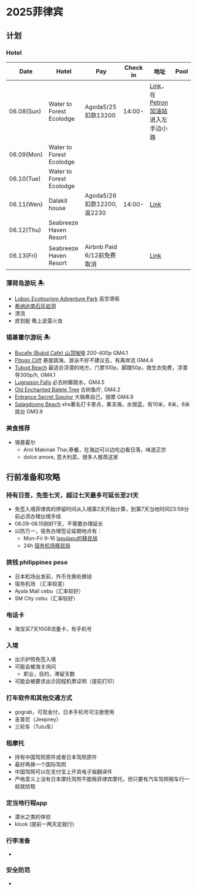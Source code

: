 # 2025菲律宾

## 计划
### Hotel
| Date | Hotel | Pay | Check in | 地址 | Pool | 
| --- | --- | --- | --- | --- | --- |
| 06.08(Sun) | Water to Forest Ecolodge | Agoda5/25扣款13200 | 14:00- | [Link](https://maps.app.goo.gl/PbDxJ8rq8naXD2mp6)， 在[Petron加油站](https://maps.app.goo.gl/7HUtTyuS2zroduCy8)进入左手边小路 | |
| 06.09(Mon) | Water to Forest Ecolodge | | | | |
| 06.10(Tue) | Water to Forest Ecolodge | | | | |
| 06.11(Wen) | Dalakit house | Agoda5/26扣款12200,返2230 | 14:00- | [Link](https://maps.app.goo.gl/f5vbN7TXfHfyxVae7) | |
| 06.12(Thu) | Seabreeze Haven Resort | | | | |
| 06.13(Fri) | Seabreeze Haven Resort | Airbnb Paid 6/12前免费取消 | | [Link](https://maps.app.goo.gl/J1KFDNxsX7QPCC8H7) | |

### 薄荷岛游玩 🏝️
- [Loboc Ecotourism Adventure Park](https://maps.app.goo.gl/Zr9ZMmVBYqKHthRU6) 高空滑索
- [希纳达南石灰岩洞](https://maps.app.goo.gl/tcKcWKkkrnyYsvVDA)
- 漂流
- 皮划艇 晚上追萤火虫
  
### 锡基霍尔游玩 🏝️
- [Bucafe (Bukid Cafe) 山顶咖啡](https://maps.app.goo.gl/fCTHjof6rPaK7x3V6) 200-400p GM4.1
- [Pitogo Cliff](https://maps.app.goo.gl/Hos9uuyLy2MiutLg9) 悬崖跳海，游泳不好不建议去，有离岸流 GM4.4
- [Tubod Beach](https://maps.app.goo.gl/ohfeuGpaeKDM42pHA) 最适合浮潜的地方，门票100p，脚蹼50p，救生衣免费，浮潜导300p/h, GM4.1
- [Lugnason Falls](https://maps.app.goo.gl/DJgQevvD8WpgT3wS6) 必去树藤跳水，GM4.5
- [Old Enchanted Balete Tree](https://maps.app.goo.gl/T18L5jEjHQ31EmrR7) 古树鱼疗, GM4.2
- [Entrance Secret Siquijor](https://maps.app.goo.gl/yk2QPz8UH7RQimAc8) 大锅煮自己，按摩 GM4.9
- [Salagdoong Beach](https://maps.app.goo.gl/WfepuQHxa535VoRR9) xhs著名打卡景点，果冻海，水很蓝，有10米，8米，6米跳台 GM3.9

### 美食推荐
- 锡基霍尔
  - Aroi Makmak Thai,泰餐，在海边可以边吃边看日落，味道正宗
  - dolce amore, 意大利菜，很多人推荐这家

## 行前准备和攻略
### 持有日签，免签七天，超过七天最多可延长至21天
- 免签入境菲律宾的停留时间从入境第2天开始计算，到第7天当地时间23:59分前必须办理出境手续
- 06.09-06.15刚好7天，不需要办理延长
- 以防万一，宿务办理签证延期地点有：
  - Mon-Fri 9-16 [lapulapu的移民局](https://maps.app.goo.gl/KFMduESxM4qDWB8g9?g_st=com.google.maps.preview.copy)
  - 24h [宿务机场移民局](https://maps.app.goo.gl/JZ1rkKLZAhr8P69R9?g_st=com.google.maps.preview.copy)

### 换钱 philippines peso
- 日本机场出发前，外币兑换处换钱
- 宿务机场 （汇率较差）
- Ayala Mall cebu（汇率较好）
- SM City cebu（汇率较好）

### 电话卡
- 淘宝买7天10GB流量卡，有手机号

### 入境
- 出示护照免签入境
- 可能会被海关询问
  - 职业，目的，滞留天数
- 可能会被要求出示回程机票证明（提前打印）

### 打车软件和其他交通方式
- gograb，可现金付，日本手机号可注册使用
- 吉普尼（Jeepney）
- 三轮车（Tutu车）

### 租摩托
- 持有中国驾照原件或者日本驾照原件
- 最好再换一个国际驾照
- 中国驾照可以在支付宝上开具电子版翻译件
- 严格意义上没有日本摩托驾照不能租菲律宾摩托，但只要有汽车驾照租车行一般就给租

### 定当地行程app
- 潜水之类的体验
- klook (提前一两天定就行)

### 行李准备
- 

### 安全防范
- 

